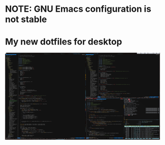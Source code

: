 # NOTE: GNU Emacs configuration is not stable
# My new dotfiles for desktop
<img src="screenshot.png">

